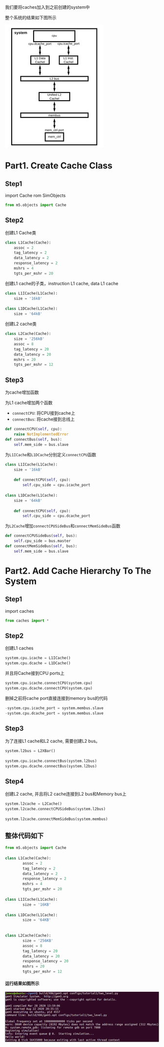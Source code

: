 我们要将caches加入到之前创建的system中

整个系统的结果如下图所示



<img src="../img/image-20200822211313290.png" alt="image-20200822211313290" style="zoom:50%;" />



# Part1. Create Cache Class

## Step1

import  Cache rom SimObjects

```python
from m5.objects import Cache
```

## Step2

创建L1 Cache类

````python
class L1Cache(Cache):
    assoc = 2
    tag_latency = 2
    data_latency = 2
    response_latency = 2
    mshrs = 4
    tgts_per_mshr = 20
````

创建L1 cache的子类，instruction L1 cache, data L1 cache

```python
class L1ICache(L1Cache):
    size = '16kB'

class L1DCache(L1Cache):
    size = '64kB'
```

创建L2 cache类

```python
class L2Cache(Cache):
    size = '256kB'
    assoc = 8
    tag_latency = 20
    data_latency = 20
    mshrs = 20
    tgts_per_mshr = 12
```

## Step3

为cache增加函数

为L1 cache增加两个函数

* `connectCPU`: 将CPU接到cache上
* `connectBus`: 将cache接到总线上

```python
def connectCPU(self, cpu):
    raise NotImplementedError
def connectBus(self, bus):
    self.mem_side = bus.slave
```

为`L1ICache`和`L1DCache`分别定义`connectCPU`函数

```python
class L1ICache(L1Cache):
    size = '16kB'
    
    def connectCPU(self, cpu):
        self.cpu_side = cpu.icache_port
        
class L1DCache(L1Cache):
    size = '64kB'
    
    def connectCPU(self, cpu):
        self.cpu_side = cpu.dcache_port
```

为`L2Cache`增加`connectCPUSideBus`和`connectMemSideBus`函数

```python
def connectCPUSideBus(self, bus):
    self.cpu_side = bus.master
def connectMemSideBus(self, bus):
    self.mem_side = bus.slave
```



# Part2. Add Cache Hierarchy To The System

## Step1

import caches

```python
from caches import *
```

## Step2

创建L1 caches

```python
system.cpu.icache = L1ICache()
system.cpu.dcache = L1DCache()
```

并且将Cache接到CPU ports上

```python
system.cpu.icache.connectCPU(system.cpu)
system.cpu.dcache.connectCPU(system.cpu)
```

删掉之前将cache port直接连接到memory bus的代码

```python
-system.cpu.icache_port = system.membus.slave
-system.cpu.dcache_port = system.membus.slave
```

## Step3

为了连接L1 cache和L2 cache, 需要创建L2 bus。

```python
system.l2bus = L2XBar()

system.cpu.icache.connectBus(system.l2bus)
system.cpu.dcache.connectBus(system.l2bus)
```



## Step4

创建L2 cache, 并且将L2 cache连接到L2 bus和Memory bus上

```python
system.l2cache = L2Cache()
system.l2cache.connectCPUSideBus(system.l2bus)

system.l2cache.connectMemSideBus(system.membus)
```







## 整体代码如下

````python
from m5.objects import Cache

class L1Cache(Cache):
        assoc = 2
        tag_latency = 2
        data_latency = 2
        response_latency = 2
        mshrs = 4
        tgts_per_mshr = 20

class L1ICache(L1Cache):
        size = '16KB'

class L1DCache(L1Cache):
        size = '64KB'


class L2Cache(Cache):
        size = '256KB'
        assoc = 8
        tag_latency = 20
        data_latency = 20
        response_latency = 20
        mshrs = 20
        tgts_per_mshr = 12

````



#### 运行结果如图所示

![image-20200822220033711](../img/image-20200822220033711.png)